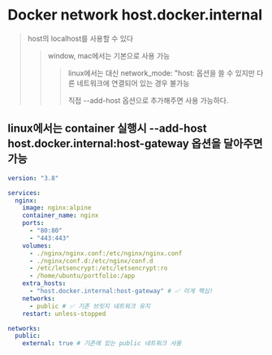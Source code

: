 # Docker network host.docker.internal

> host의 localhost를 사용할 수 있다
>
> > window, mac에서는 기본으로 사용 가능
> >
> > > linux에서는 대신 network_mode: "host: 옵션을 쓸 수 있지만 다른 네트워크에 연결되어 있는 경우 불가능
> > >
> > > 직접 --add-host 옵션으로 추가해주면 사용 가능하다.

## linux에서는 container 실행시 --add-host host.docker.internal:host-gateway 옵션을 달아주면 가능

```yml
version: "3.8"

services:
  nginx:
    image: nginx:alpine
    container_name: nginx
    ports:
      - "80:80"
      - "443:443"
    volumes:
      - ./nginx/nginx.conf:/etc/nginx/nginx.conf
      - ./nginx/conf.d:/etc/nginx/conf.d
      - /etc/letsencrypt:/etc/letsencrypt:ro
      - /home/ubuntu/portfolio:/app
    extra_hosts:
      - "host.docker.internal:host-gateway" # ✅ 이게 핵심!
    networks:
      - public # ✅ 기존 브릿지 네트워크 유지
    restart: unless-stopped

networks:
  public:
    external: true # 기존에 있는 public 네트워크 사용
```
